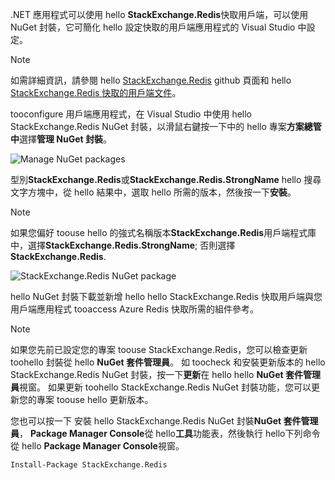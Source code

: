 .NET 應用程式可以使用 hello **StackExchange.Redis**快取用戶端，可以使用 NuGet 封裝，它可簡化 hello 設定快取的用戶端應用程式的 Visual Studio 中設定。 

> [!NOTE]
> 如需詳細資訊，請參閱 hello [StackExchange.Redis](http://github.com/StackExchange/StackExchange.Redis) github 頁面和 hello [StackExchange.Redis 快取的用戶端文件](http://github.com/StackExchange/StackExchange.Redis#documentation)。
> 
> 

tooconfigure 用戶端應用程式，在 Visual Studio 中使用 hello StackExchange.Redis NuGet 封裝，以滑鼠右鍵按一下中的 hello 專案**方案總管 中**選擇**管理 NuGet 封裝**。 

![Manage NuGet packages](media/redis-cache-configure-stackexchange-redis-nuget/redis-cache-manage-nuget-menu.png)

型別**StackExchange.Redis**或**StackExchange.Redis.StrongName** hello 搜尋文字方塊中，從 hello 結果中，選取 hello 所需的版本，然後按一下**安裝**。

> [!NOTE]
> 如果您偏好 toouse hello 的強式名稱版本**StackExchange.Redis**用戶端程式庫中，選擇**StackExchange.Redis.StrongName**; 否則選擇**StackExchange.Redis**.
> 
> 

![StackExchange.Redis NuGet package](media/redis-cache-configure-stackexchange-redis-nuget/redis-cache-stackexchange-redis.png)

hello NuGet 封裝下載並新增 hello hello StackExchange.Redis 快取用戶端與您用戶端應用程式 tooaccess Azure Redis 快取所需的組件參考。

> [!NOTE]
> 如果您先前已設定您的專案 toouse StackExchange.Redis，您可以檢查更新 toohello 封裝從 hello **NuGet 套件管理員**。 如 toocheck 和安裝更新版本的 hello StackExchange.Redis NuGet 封裝，按一下**更新**在 hello hello **NuGet 套件管理員**視窗。 如果更新 toohello StackExchange.Redis NuGet 封裝功能，您可以更新您的專案 toouse hello 更新版本。
> 
> 

您也可以按一下 安裝 hello StackExchange.Redis NuGet 封裝**NuGet 套件管理員**， **Package Manager Console**從 hello**工具**功能表，然後執行 hello下列命令從 hello **Package Manager Console**視窗。
    
```
Install-Package StackExchange.Redis
```
